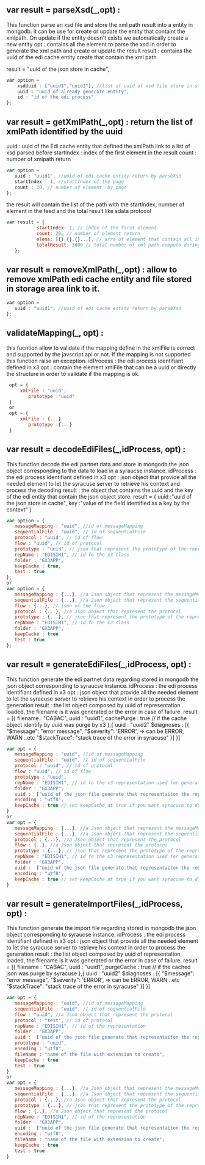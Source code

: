  
 ## var result = parseXsd(_,opt) : 
  This function parse an xsd file and store the xml path result into a entity in mongodb. it can be use for create or update the entity that containt the xmlpath. On update if the entity doesn't exists we automatically create a new entity
  opt : contains all the element to parse the xsd in order to generate the xml path and create or update the result
  result : contains the uuid of the edi cache entity create that contain the xml path

  result = "uuid of the json store in cache",


  ```javascript
  var option =
      xsdUuid : ["uuid1","uuid2"], //list of uuid of xsd file store in storage area
      uuid : "uuid of already generate entity",
      id : "id of the edi process"
  };
  ```

 ## var result  = getXmlPath(_,opt) : return the list of xmlPath identified by the uuid 
 uuid :  uuid of the Edi cache entity that defined the xmlPath link to a list of xsd parsed before 
 startIndex : index of the first element in the result 
 count :  number of xmlpath return 

 ```javascript
 var option =
    uuid : "uuid1", //uuid of edi cache entity return by parseXsd
    startIndex : 1, //startIndex of the page
    count : 20, // number of element  by page
 };
 ```
 the result will contain the list of the path with the startIndex, number of element in the feed and the total result like sdata protocol 
 ```javascript
 var result = {
			startIndex: 1, // index of the first element 
			count: 20, // number of element return 
			elems: [{},{},{}...], // arra of element that contain all information for xmlpath etc..
			totalResult: 3000 // total number of xml path compute during xsd parsing
	};
```

 ## var result = removeXmlPath(_,opt) : allow to remove xmlPath edi cache entity and file stored in storage area link to it. 
 ```javascript 
 var option =
    uuid : "uuid1", //uuid of edi cache entity return by parseXsd
 }; 
 ```


## validateMapping(_, opt) :
 this fucntion allow to validate if the mapping define in the xmlFile is correct and supported by the javscript api or not. If the mapping is not supported this function raise an exception.
 idProcess : the edi process identifiant defined in x3
 opt : contain the element xmlFile that can be a uuid or directly the structure in order to validate if the mapping is ok.
```javascript
 opt = {
     xmlFile : "uuid",
		prototype :"uuid"
 }
 or
 opt = {
     xmlFile : {...}
		prototype :{...}
 }
```

## var result = decodeEdiFiles(_,idProcess, opt) :
This function decode the edi partnet data and store in mongodb the json object corresponding to the data to load in a syraucse instance.
idProcess : the edi process identifiant defined in x3
opt : json object that provide all the needed element to let the syracuse server to retrieve his context and process the decoding
result : the object that contains the uuid and the key  of the edi entity that contain the json object store.
result = {
   uuid :"uuid of the json store in cache",
   key :"value of the field identified as a key by the context"
}
```javascript
var option = {
   messageMapping : "uuid", //id of messageMapping
   sequentialFile : "uuid", // id of sequentialFile
   protocol : "uuid", // id of flow
   flow : "uuid", // id of protocol
   prototype : "uuid", // json that represent the prototype of the representation
   repName : "EDISIH1", // id fo the x3 class
   folder : "GX3APP",
   keepCache : true,
   test : true
};
or
var option = {
   messageMapping : {...}, //a Json object that represent the messageMapping
   sequentialFile : {...}, //a Json object that represent the sequential File
   flow : {...}, // json of the flow
   protocol : {...}, //a Json object that represent the protocol
   prototype : {...}, // json that represent the prototype of the representation
   repName : "EDISIH1", // id fo the x3 class
   folder : "GX3APP",
   keepCache : true
   test : true
};
```
## var result = generateEdiFiles(_,idProcess, opt) :
This function generate the edi partnet data regarding stored in mongodb the json object corresponding to syraucse instance.
idProcess : the edi process identifiant defined in x3
opt : json object that provide all the needed element to let the syracuse server to retrieve his context in order to process the generation
result : the list object composed by uuid of representation loaded, the filename is it was generated or the error in case of failure.
 result = [{
   filename : "CABAC",
   uuid : "uuid1",
   cachePurge :  true // if the cache object identify by uuid was purge by x3
 },{
   uuid : "uuid2"
   $diagnoses : [{
     "$message": "error message",
     "$severity":  'ERROR', => can be ERROR, WARN ..etc
     "$stackTrace":  "stack trace of the error in syracuse"
   }]
 }]
```javascript
var opt = {
   messageMapping : "uuid", //id of messageMapping
   sequentialFile : "uuid", // id of sequentialFile
   protocol : "uuid", // id of protocol
   flow : "uuid", // id of flow
   prototype : "uuid",
   repName : "EDISIH1", // id fo the x3 representation used for generation
   folder : "GX3APP",
   uuid :  ["uuid of the json file generate that representaiton the representation",..],
   encoding : "utf8",
   keepCache : true // set keepCache at true if you want syracuse to don't purge cache for representation generate
}
or
var opt = {
   messageMapping : {...}, //a Json object that represent the messageMapping
   sequentialFile : {...}, //a Json object that represent the sequential File
   protocol : {...}, //a Json object that represent the protocol
   flow : {..}, //a Json object that represent the protocol
   prototype : {...}, // json that represent the prototype of the representation
   repName : "EDISIH1", // id fo the x3 representation used for generation
   folder : "GX3APP",
   uuid :  ["uuid of the json file generate that representaiton the representation",...],
   encoding : "utf8",
   keepCache : true // set keepCache at true if you want syracuse to don't purge cache for representation generate
}
```
## var result = generateImportFiles(_,idProcess, opt) :
This function generate the import file regarding  stored in mongodb the json object corresponding to syraucse instance.
idProcess : the edi process identifiant defined in x3
opt : json object that provide all the needed element to let the syracuse server to retrieve his context in order to process the generation
result : the list object composed by uuid of representation loaded, the filename is it was generated or the error in case of failure.
 result = [{
   filename : "CABAC",
   uuid : "uuid1",
   purgeCache : true // if the cached json was purge by syracuse
 },{
   uuid : "uuid2"
   $diagnoses : [{
     "$message": "error message",
     "$severity":  'ERROR', => can be ERROR, WARN ..etc
     "$stackTrace":  "stack trace of the error in syracuse"
   }]
 }]
```javascript
var opt = {
   messageMapping : "uuid", //id of messageMapping
   sequentialFile : "uuid", // id of sequentialFile
   flow : "uuid", //a Json object that represent the protocol
   protocol : "test", // id of protocol
   repName : "EDISIH1", // id of the representation
   folder : "GX3APP",
   uuid :  ["uuid of the json file generate that representaiton the representation",...],
   prototype : "uuid",
   encoding : "utf8",
   fileName : "name of the file with extension to create",
   keepCache : true
   test : true
}
or
var opt = {
   messageMapping : {...}, //a Json object that represent the messageMapping
   sequentialFile : {...}, //a Json object that represent the sequential File
   protocol : {...}, //a Json object that represent the protocol
   prototype : {...}, // json that represent the prototype of the representation
   flow : {..}, //a Json object that represent the protocol
   repName : "EDISIH1", // id of the representation
   folder : "GX3APP",
   uuid :  ["uuid of the json file generate that representaiton the representation",...],
   encoding : "utf8",
   fileName : "name of the file with extension to create",
   keepCache : true
   test : true
}
```
